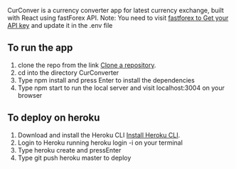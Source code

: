 CurConver is a currency converter app for latest currency exchange, built with React using fastForex API. 
Note: You need to visit [fastforex to Get your API key](https://console.fastforex.io/auth/signin) and update it in the .env file

## To run the app

1. clone the repo from the link [Clone a repository](https://github.com/ayotidapo/CurConverter).
2. cd into the directory CurConverter
3. Type npm install and press Enter to install the dependencies
4. Type npm start to run the local server and visit localhost:3004 on your browser

## To deploy on heroku

1. Download and install the Heroku CLI [Install Heroku CLI](https://devcenter.heroku.com/articles/heroku-cli#download-and-install).
2. Login to Heroku running heroku login -i on your terminal
3. Type heroku create and pressEnter
4. Type git push heroku master to deploy
